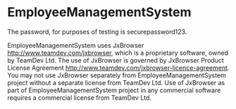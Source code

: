 # EmployeeManagementSystem
The password, for purposes of testing is securepassword123.

EmployeeManagementSystem uses JxBrowser http://www.teamdev.com/jxbrowser, which is a proprietary software, owned by TeamDev Ltd.
The use of JxBrowser is governed by JxBrowser Product License Agreement http://www.teamdev.com/jxbrowser-licence-agreement.
You may not use JxBrowser separately from EmployeeManagementSystem project without a separate license from TeamDev Ltd.
Use of JxBrowser as part of EmployeeManagementSystem project in any commercial software requires a commercial license from TeamDev Ltd.






